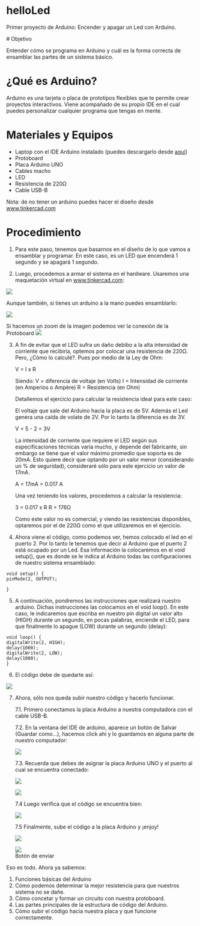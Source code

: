# helloLed
Primer proyecto de Arduino: Encender y apagar un Led con Arduino.


# Objetivo 

Entender cómo se programa en Arduino y cuál es la forma correcta de ensamblar las partes de un sistema básico.


# ¿Qué es Arduino?

Arduino es una tarjeta o placa de prototipos flexibles que te permite crear proyectos interactivos. Viene acompañado de su propio IDE en el cual puedes personalizar cualquier programa que tengas en mente. 


# Materiales y Equipos

 - Laptop con el IDE Arduino instalado (puedes descargarlo desde [aquí](https://www.arduino.cc/en/Main/Software))
 - Protoboard 
 - Placa Arduino UNO
 - Cables macho
 - LED
 - Resistencia de 220Ω
 - Cable USB-B

 Nota: de no tener un arduino puedes hacer el diseño desde www.tinkercad.com

# Procedimiento

1. Para este paso, tenemos que basarnos en el diseño de lo que vamos a ensamblar y programar. En este caso, es un LED que encenderá 1 segundo y se apagará 1 segundo. 

2. Luego, procedemos a armar el sistema en el hardware. Usaremos una maquetación virtual en www.tinkercad.com:

![](https://github.com/jmacalupur/helloLed/blob/master/01arduinoTinkerCad.png)

Aunque también, si tienes un arduino a la mano puedes ensamblarlo:

![](https://github.com/jmacalupur/helloLed/blob/master/02fotoArduinoFisico.JPG)

Si hacemos un zoom de la imagen podemos ver la conexión de la Protoboard
![](https://github.com/jmacalupur/helloLed/blob/master/03arduinoZoom.png)


3. A fin de evitar que el LED sufra un daño debibo a la alta intensidad de corriente que recibiría, optemos por colocar una resistencia de 220Ω. Pero, ¿Cómo lo calculé?. Pues por medio de la Ley de Ohm:


	V = I x R

	Siendo:
	V = diferencia de voltaje (en Volts)
	I = Intensidad de corriente (en Amperios o Ampère)
	R = Resistencia (en Ohm)

	Detallemos el ejercicio para calcular la resistencia ideal para este caso:

	El voltaje que sale del Arduino hacia la placa es de 5V. Además el Led genera una caída de volate de  2V. Por lo tanto la diferencia es de 3V.

	V = 5 - 2 = 3V

	La intensidad de corriente que requiere el LED según sus especificaciones técnicas varía mucho, y depende del fabricante, sin embargo se tiene que el valor máximo promedio que soporta es de 20mA. Esto quiere decir que optando por un valor menor (considerando un % de seguridad), consideraré sólo para este ejercicio un valor de 17mA.  

	A = 17mA = 0.017 A

	Una vez teniendo los valores, procedemos a calcular la resistencia:

	3 = 0.017 x R
	R = 176Ω

	Como este valor no es comercial, y viendo las resistencias disponibles, optaremos por el de 220Ω como el que utilizaremos en el ejercicio.


4. Ahora viene el código, como podemos ver, hemos colocado el led en el puerto 2. Por lo tanto le tenemos que decir al Arduino que el puerto 2 está ocupado por un Led. Esa información la colocaremos en el void setup(), que es donde se le indica al Arduino todas las configuraciones de nuestro sistema ensamblado:

```
void setup() {
pinMode(2, OUTPUT);

}
```

5. A continuación, pondremos las instrucciones que realizará nuestro arduino. Dichas instrucciones las colocamos en el void loop(). En este caso, le indicaremos que escriba en nuestro pin digital un valor alto (HIGH) durante un segundo, en pocas palabras, enciende el LED, para que finalmente lo apague (LOW) durante un segundo (delay):

```
void loop() {
digitalWrite(2, HIGH);
delay(1000);
digitalWrite(2, LOW);
delay(1000);
}
```

6. El código debe de quedarte así:

![](https://github.com/jmacalupur/helloLed/blob/master/04arduinoCode.png)

7. Ahora, sólo nos queda subir nuestro código y hacerlo funcionar. 

	7.1. Primero conectamos la placa Arduino a nuestra computadora con el cable USB-B. 

	7.2. En la ventana del IDE de arduino, aparece un botón de Salvar (Guardar como...), hacemos click ahí y lo guardamos en alguna parte de nuestro computador:

	![](https://github.com/jmacalupur/helloLed/blob/master/05arduinoSave.png)

	7.3. Recuerda que debes de asignar la placa Arduino UNO y el puerto al cual se encuentra conectado:

	![](https://github.com/jmacalupur/helloLed/blob/master/09arduinoPlaca.png)

	![](https://github.com/jmacalupur/helloLed/blob/master/10arduinoPuerto.png)

	7.4 Luego verifica que el código se encuentra bien:

	![](https://github.com/jmacalupur/helloLed/blob/master/06arduinoVerify.png)

	7.5 Finalmente, sube el código a la placa Arduino y ¡enjoy!

	![](https://github.com/jmacalupur/helloLed/blob/master/07arduinoSend.png)

	![](https://github.com/jmacalupur/helloLed/blob/master/08arduinoSendZoom.png)	
	Botón de enviar


Eso es todo. Ahora ya sabemos:

1. Funciones básicas del Arduino
2. Cómo podemos determinar la mejor resistencia para que nuestros sistema no se dañe.
3. Cómo concetar y formar un circuito con nuestra protoboard.
4. Las partes principales de la estructura de código del Arduino. 
5. Cómo subir el código hacia nuestra placa y que funcione correctamente.


 




